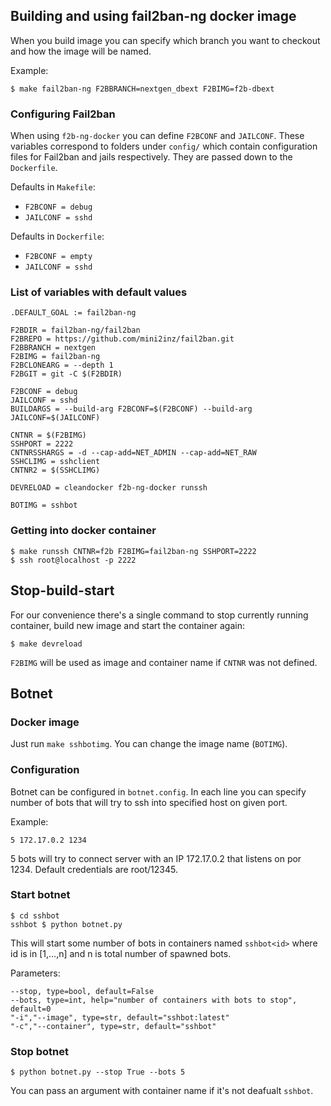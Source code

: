 
## Building and using fail2ban-ng docker image

When you build image you can specify which branch you want to checkout and how the image will be named.

Example:
```
$ make fail2ban-ng F2BBRANCH=nextgen_dbext F2BIMG=f2b-dbext
```

### Configuring Fail2ban

When using `f2b-ng-docker` you can define `F2BCONF` and `JAILCONF`. These variables correspond to folders under `config/` which contain configuration files for Fail2ban and jails respectively. They are passed down to the `Dockerfile`.

Defaults in `Makefile`: 
* `F2BCONF = debug`
* `JAILCONF = sshd`

Defaults in `Dockerfile`: 
* `F2BCONF = empty`
* `JAILCONF = sshd`

### List of variables with default values
```
.DEFAULT_GOAL := fail2ban-ng

F2BDIR = fail2ban-ng/fail2ban
F2BREPO = https://github.com/mini2inz/fail2ban.git
F2BBRANCH = nextgen
F2BIMG = fail2ban-ng
F2BCLONEARG = --depth 1
F2BGIT = git -C $(F2BDIR)

F2BCONF = debug
JAILCONF = sshd
BUILDARGS = --build-arg F2BCONF=$(F2BCONF) --build-arg JAILCONF=$(JAILCONF)

CNTNR = $(F2BIMG) 
SSHPORT = 2222
CNTNRSSHARGS = -d --cap-add=NET_ADMIN --cap-add=NET_RAW
SSHCLIMG = sshclient
CNTNR2 = $(SSHCLIMG)

DEVRELOAD = cleandocker f2b-ng-docker runssh

BOTIMG = sshbot
```

### Getting into docker container

```
$ make runssh CNTNR=f2b F2BIMG=fail2ban-ng SSHPORT=2222
$ ssh root@localhost -p 2222
```

## Stop-build-start

For our convenience there's a single command to stop currently running container, build new image and start the container again:
```
$ make devreload
``` 
`F2BIMG` will be used as image and container name if `CNTNR` was not defined.

## Botnet

### Docker image
Just run `make sshbotimg`. You can change the image name (`BOTIMG`).

### Configuration
Botnet can be configured in `botnet.config`. In each line you can specify number of bots that will try to ssh into specified host on given port. 

Example:
```
5 172.17.0.2 1234
```
5 bots will try to connect server with an IP 172.17.0.2 that listens on por 1234. Default credentials are root/12345.


### Start botnet
```
$ cd sshbot
sshbot $ python botnet.py
```
This will start some number of bots in containers named `sshbot<id>` where id is in [1,...,n] and n is total number of spawned bots.

Parameters:
```
--stop, type=bool, default=False
--bots, type=int, help="number of containers with bots to stop", default=0
"-i","--image", type=str, default="sshbot:latest"
"-c","--container", type=str, default="sshbot"
```

### Stop botnet
```
$ python botnet.py --stop True --bots 5 
```
You can pass an argument with container name if it's not deafualt `sshbot`.
